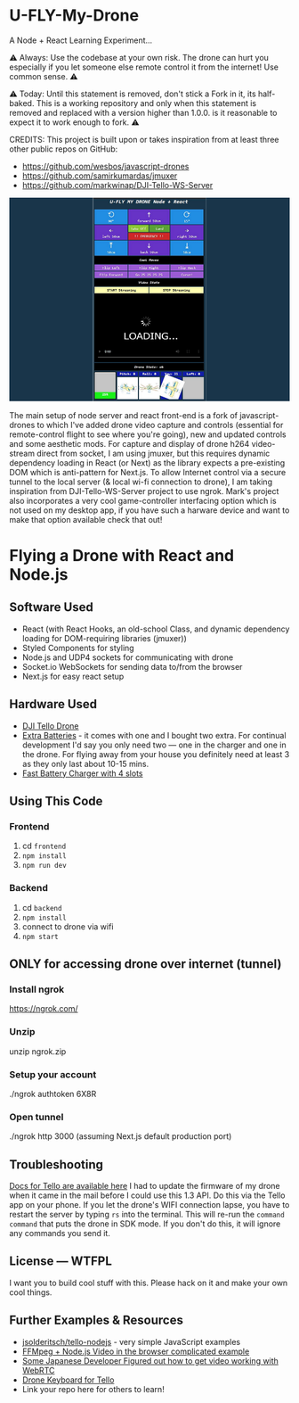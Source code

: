 # U-FLY-My-Drone
A Node + React Learning Experiment...

⚠️️️ Always:  Use the codebase at your own risk. The drone can hurt you especially if you let someone else remote control it from the internet! Use common sense. ⚠️

⚠️️️ Today:  Until this statement is removed, don't stick a Fork in it, its half-baked.  This is a working repository and only when this statement is removed and replaced with a version higher than 1.0.0. is it reasonable to expect it to work enough to fork. ⚠️️️ 

CREDITS:
This project is built upon or takes inspiration from at least three other public repos on GitHub:  
* https://github.com/wesbos/javascript-drones
* https://github.com/samirkumardas/jmuxer
* https://github.com/markwinap/DJI-Tello-WS-Server

![](https://raw.githubusercontent.com/michael-s-downs/U-FLY-My-Drone/master/frontend/static/Screenshot-Sized.png)

The main setup of node server and react front-end is a fork of javascript-drones to which I've added drone video capture and controls (essential for remote-control flight to see where you're going), new and updated controls and some aesthetic mods.  For capture and display of drone h264 video-stream direct from socket, I am using jmuxer, but this requires dynamic dependency loading in React (or Next) as the library expects a pre-existing DOM which is anti-pattern for Next.js.  To allow Internet control via a secure tunnel to the local server (& local wi-fi connection to drone), I am taking inspiration from DJI-Tello-WS-Server project to use ngrok.  Mark's project also incorporates a very cool game-controller interfacing option which is not used on my desktop app, if you have such a harware device and want to make that option available check that out! 

# Flying a Drone with React and Node.js

## Software Used
* React (with React Hooks, an old-school Class, and dynamic dependency loading for DOM-requiring libraries (jmuxer))
* Styled Components for styling
* Node.js and UDP4 sockets for communicating with drone
* Socket.io WebSockets for sending data to/from the browser
* Next.js for easy react setup
## Hardware Used
* [DJI Tello Drone](https://amzn.to/2SvzqON)
* [Extra Batteries](https://amzn.to/2SyV70J) - it comes with one and I bought two extra. For continual development I'd say you only need two — one in the charger and one in the drone. For flying away from your house you definitely need at least 3 as they only last about 10-15 mins.
* [Fast Battery Charger with 4 slots](https://amzn.to/2SAWqwb)
## Using This Code
### Frontend
1. cd `frontend`
1. `npm install`
1. `npm run dev`
### Backend
1. cd `backend`
1. `npm install`
1. connect to drone via wifi
1. `npm start`
## ONLY for accessing drone over internet (tunnel)
### Install ngrok
https://ngrok.com/
### Unzip
unzip ngrok.zip
### Setup your account
./ngrok authtoken 6X8R
### Open tunnel
./ngrok http 3000 (assuming Next.js default production port)
## Troubleshooting
[Docs for Tello are available here](https://dl-cdn.ryzerobotics.com/downloads/tello/20180910/Tello%20SDK%20Documentation%20EN_1.3.pdf)
I had to update the firmware of my drone when it came in the mail before I could use this 1.3 API. Do this via the Tello app on your phone.
If you let the drone's WIFI connection lapse, you have to restart the server by typing `rs` into the terminal. This will re-run the `command command` that puts the drone in SDK mode. If you don't do this, it will ignore any commands you send it.
## License — WTFPL
I want you to build cool stuff with this.
Please hack on it and make your own cool things.
## Further Examples & Resources
* [jsolderitsch/tello-nodejs](https://github.com/jsolderitsch/tello-nodejs) - very simple JavaScript examples
* [FFMpeg + Node.js Video in the browser complicated example](https://github.com/SovGVD/nodetello/)
* [Some Japanese Developer Figured out how to get video working with WebRTC](https://qiita.com/a-baba/items/d728d580f89473c5fd18)
* [Drone Keyboard for Tello](https://github.com/dnomak/drone-keyboard#drone-keyboard-for-tello)
* Link your repo here for others to learn!
